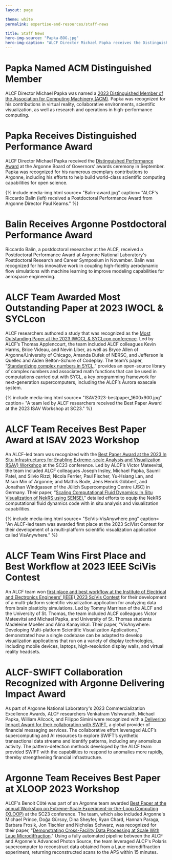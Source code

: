 ```yaml
---
layout: page

theme: white
permalink: expertise-and-resources/staff-news

title: Staff News
hero-img-source: "Papka-BOG.jpg"
hero-img-caption: "ALCF Director Michael Papka receives the Distinguished Performance Award at the Argonne Board of Governors Awards ceremony on September 19, 2023."
---
```



# Papka Named ACM Distinguished Member

ALCF Director Michael Papka was named a [2023 Distinguished Member of the Association for Computing Machinery (ACM)](www.acm.org/media-center/2024/january/distinguished-members-2023). Papka was recognized for his contributions in virtual reality, collaborative environments, scientific visualization, as well as research and operations in high-performance computing. 

# Papka Receives Distinguished Performance Award

ALCF Director Michael Papka received the [Distinguished Performance Award](www.alcf.anl.gov/news/alcfs-michael-e-papka-honored-distinguished-performance-award) at the Argonne Board of Governors’ awards ceremony in September. Papka was recognized for his numerous exemplary contributions to Argonne, including his efforts to help build world-class scientific computing capabilities for open science.


{% include media-img.html
   source= "Balin-award.jpg"
   caption= "ALCF's Riccardo Balin (left) received a Postdoctoral Performance Award from Argonne Director Paul Kearns."
%}

# Balin Receives Argonne Postdoctoral Performance Award

Riccardo Balin, a postdoctoral researcher at the ALCF, received a Postdoctoral Performance Award at Argonne National Laboratory's Postdoctoral Research and Career Symposium in November. Balin was recognized for his innovative work in coupling high-fidelity aerodynamic flow simulations with machine learning to improve modeling capabilities for aerospace engineering.

# ALCF Team Awarded Most Outstanding Paper at 2023 IWOCL & SYCLcon

ALCF researchers authored a study that was recognized as the [Most Outstanding Paper at the 2023 IWOCL & SYCLcon conference](/www.alcf.anl.gov/news/simplifying-use-complex-numbers-sycl). Led by ALCF’s Thomas Applencourt, the team included ALCF colleagues Kevin Harms, Brice Videau, and Nevin Liber, as well as Bryce Allen of Argonne/University of Chicago, Amanda Dufek of NERSC, and Jefferson le Quellec and Aiden Belton-Schure of Codeplay. The team’s paper, “[Standardizing complex numbers in SYCL](dl.acm.org/doi/abs/10.1145/3585341.3585343),” provides an open-source library of complex numbers and associated math functions that can be used in computations carried out with SYCL, a key programming framework for next-generation supercomputers, including the ALCF’s Aurora exascale system. 

{% include media-img.html
   source= "ISAV2023-bestpaper_1600x900.jpg"
   caption= "A team led by ALCF researchers received the Best Paper Award at the 2023 ISAV Workshop at SC23."
%}

# ALCF Team Receives Best Paper Award at ISAV 2023 Workshop

An ALCF-led team was recognized with the [Best Paper Award at the 2023 In Situ Infrastructures for Enabling Extreme-scale Analysis and Visualization (ISAV) Workshop](www.alcf.anl.gov/news/alcf-team-wins-best-paper-award-isav-2023-workshop) at the SC23 conference. Led by ALCF’s Victor Mateevitsi, the team included ALCF colleagues Joseph Insley, Michael Papka, Saumil Patel, and Silvio Rizzi; Nicola Ferrier, Paul Fischer, Yu-Hsiang Lan, and Misun Min of Argonne; and Mathis Bode, Jens Henrik Göbbert, and Jonathan Windgassen of the Jülich Supercomputing Centre (JSC) in Germany. Their paper, “[Scaling Computational Fluid Dynamics: In Situ Visualization of NekRS using SENSEI](dl.acm.org/doi/abs/10.1145/3624062.3624159),” detailed efforts to equip the NekRS computational fluid dynamics code with in situ analysis and visualization capabilities. 

{% include media-img.html
   source= "SciVis-VisAnywhere.png"
   caption= "An ALCF-led team was awarded first place at the 2023 SciVist Contest for their development of a multi-platform scientific visualization application called VisAnywhere."
%}

# ALCF Team Wins First Place and Best Workflow at 2023 IEEE SciVis Contest

An ALCF team won [first place and best workflow at the Institute of Electrical and Electronics Engineers’ (IEEE) 2023 SciVis Contest](www.alcf.anl.gov/news/alcf-team-wins-first-place-and-best-workflow-2023-ieee-scivis-contest) for their development of a multi-platform scientific visualization application for analyzing data from brain plasticity simulations. Led by Tommy Marrinan of the ALCF and the University of St. Thomas, the team included ALCF colleagues Victor Mateevitsi and Michael Papka, and University of St. Thomas students Madeleine Moeller and Alina Kanayinkal. Their paper, “VisAnywhere: Developing Multi-platform Scientific Visualization Applications,” demonstrated how a single codebase can be adapted to develop visualization applications that run on a variety of display technologies, including mobile devices, laptops, high-resolution display walls, and virtual reality headsets. 

# ALCF-SWIFT Collaboration Recognized with Argonne Delivering Impact Award

As part of Argonne National Laboratory's 2023 Commercialization Excellence Awards, ALCF researchers Venkatram Vishwanath, Michael Papka, William Allcock, and Filippo Simini were recognized with a [Delivering Impact Award for their collaboration with SWIFT](www.alcf.anl.gov/news/alcf-researchers-receive-argonne-commercialization-excellence-award-swift-collaboration), a global provider of financial messaging services. The collaborative effort leveraged ALCF’s supercomputing and AI resources to explore SWIFT’s synthetic transactional data streams and identify patterns, including any anomalous activity. The pattern-detection methods developed by the ALCF team provided SWIFT with the capabilities to respond to anomalies more rapidly, thereby strengthening financial infrastructure.

# Argonne Team Receives Best Paper at XLOOP 2023 Workshop

ALCF's Benoit Côté was part of an Argonne team awarded [Best Paper at the annual Workshop on Extreme-Scale Experiment-in-the-Loop Computing (XLOOP)](https://www.alcf.anl.gov/news/argonne-team-demonstrates-rapid-cross-facility-data-processing) at the SC23 conference. The team, which also included Argonne's Michael Prince, Doğa Gürsoy, Dina Sheyfer, Ryan Chard, Hannah Paraga, Barbara Frosik, Jon Tischler and Nicholas Schwarz, was recognized for their paper, "[Demonstrating Cross-Facility Data Processing at Scale With Laue Microdiffraction](dl.acm.org/doi/10.1145/3624062.3624613)." Using a fully automated pipeline between the ALCF and Argonne's Advanced Photon Source, the team leveraged ALCF's Polaris supercomputer to reconstruct data obtained from a Laue microdiffraction experiment, returning reconstructed scans to the APS within 15 minutes.
